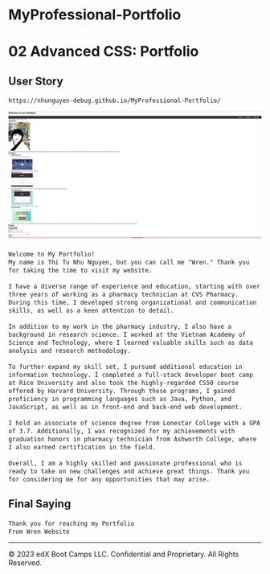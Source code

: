 # MyProfessional-Portfolio
# 02 Advanced CSS: Portfolio
## User Story
```This is my deployed link: 
https://nhunguyen-debug.github.io/MyProfessional-Portfolio/
```
![My information about my name, experience and every thing](./assets/images/deploy.png)


```
Welcome to My Portfolio! 
My name is Thi Tu Nhu Nguyen, but you can call me "Wren." Thank you for taking the time to visit my website.

I have a diverse range of experience and education, starting with over three years of working as a pharmacy technician at CVS Pharmacy. During this time, I developed strong organizational and communication skills, as well as a keen attention to detail.

In addition to my work in the pharmacy industry, I also have a background in research science. I worked at the Vietnam Academy of Science and Technology, where I learned valuable skills such as data analysis and research methodology.

To further expand my skill set, I pursued additional education in information technology. I completed a full-stack developer boot camp at Rice University and also took the highly-regarded CS50 course offered by Harvard University. Through these programs, I gained proficiency in programming languages such as Java, Python, and JavaScript, as well as in front-end and back-end web development.

I hold an associate of science degree from Lonestar College with a GPA of 3.7. Additionally, I was recognized for my achievements with graduation honors in pharmacy technician from Ashworth College, where I also earned certification in the field.

Overall, I am a highly skilled and passionate professional who is ready to take on new challenges and achieve great things. Thank you for considering me for any opportunities that may arise.
```
## Final Saying
```
Thank you for reaching my Portfolio
From Wren Website
```
- - -
© 2023 edX Boot Camps LLC. Confidential and Proprietary. All Rights Reserved.
